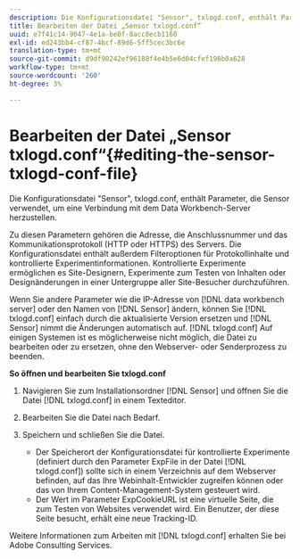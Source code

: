 ```yaml
---
description: Die Konfigurationsdatei "Sensor", txlogd.conf, enthält Parameter, die Sensor verwendet, um eine Verbindung mit dem Data Workbench-Server herzustellen.
title: Bearbeiten der Datei „Sensor txlogd.conf“
uuid: e7f41c14-9047-4e1a-be0f-8acc8ecb1160
exl-id: ed243bb4-cf87-4bcf-89d6-5ff5cec3bc6e
translation-type: tm+mt
source-git-commit: d9df90242ef96188f4e4b5e6d04cfef196b0a628
workflow-type: tm+mt
source-wordcount: '260'
ht-degree: 3%

---
```


# Bearbeiten der Datei „Sensor txlogd.conf“{#editing-the-sensor-txlogd-conf-file}

Die Konfigurationsdatei &quot;Sensor&quot;, txlogd.conf, enthält Parameter, die Sensor verwendet, um eine Verbindung mit dem Data Workbench-Server herzustellen.

Zu diesen Parametern gehören die Adresse, die Anschlussnummer und das Kommunikationsprotokoll (HTTP oder HTTPS) des Servers. Die Konfigurationsdatei enthält außerdem Filteroptionen für Protokollinhalte und kontrollierte Experimentinformationen. Kontrollierte Experimente ermöglichen es Site-Designern, Experimente zum Testen von Inhalten oder Designänderungen in einer Untergruppe aller Site-Besucher durchzuführen.

Wenn Sie andere Parameter wie die IP-Adresse von [!DNL data workbench server] oder den Namen von [!DNL Sensor] ändern, können Sie [!DNL txlogd.conf] einfach durch die aktualisierte Version ersetzen und [!DNL Sensor] nimmt die Änderungen automatisch auf. [!DNL txlogd.conf] Auf einigen Systemen ist es möglicherweise nicht möglich, die Datei zu bearbeiten oder zu ersetzen, ohne den Webserver- oder Senderprozess zu beenden.

**So öffnen und bearbeiten Sie txlogd.conf**

1. Navigieren Sie zum Installationsordner [!DNL Sensor] und öffnen Sie die Datei [!DNL txlogd.conf] in einem Texteditor.
1. Bearbeiten Sie die Datei nach Bedarf.
1. Speichern und schließen Sie die Datei.

   * Der Speicherort der Konfigurationsdatei für kontrollierte Experimente (definiert durch den Parameter ExpFile in der Datei [!DNL txlogd.conf]) sollte sich in einem Verzeichnis auf dem Webserver befinden, auf das Ihre Webinhalt-Entwickler zugreifen können oder das von Ihrem Content-Management-System gesteuert wird.
   * Der Wert im Parameter ExpCookieURL ist eine virtuelle Seite, die zum Testen von Websites verwendet wird. Ein Benutzer, der diese Seite besucht, erhält eine neue Tracking-ID.

Weitere Informationen zum Arbeiten mit [!DNL txlogd.conf] erhalten Sie bei Adobe Consulting Services.
